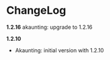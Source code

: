 # ChangeLog

**1.2.16**
akaunting: upgrade to 1.2.16

**1.2.10**
- Akaunting: initial version with 1.2.10
